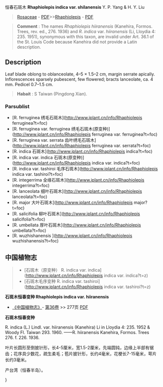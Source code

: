 恒春石斑木 **Rhaphiolepis indica var. shilanensis** Y. P. Yang & H. Y. Liu

> [Rosaceae](http://www.iplant.cn/info/Rosaceae?t=foc) - [PDF](http://www.iplant.cn/foc/pdf/Rosaceae.pdf)>>[Rhaphiolepis](http://www.iplant.cn/info/Rhaphiolepis?t=foc) - [PDF](http://www.iplant.cn/foc/pdf/Rhaphiolepis.pdf)

> **Comment** : 
> The names *Rhaphiolepis hiiranensis* (Kanehira, Formos. Trees, rev. ed., 276. 1936) and *R. indica* var. *hiiranensis* (Li, Lloydia 4: 235. 1951), synonymous with this taxon, are invalid under Art. 36.1 of the St. Louis Code because Kanehira did not provide a Latin description.

## Description

Leaf blade oblong to oblanceolate, 4–5 × 1.5–2 cm, margin serrate apically. Inflorescences sparsely pubescent, few flowered; bracts lanceolate, ca. 4 mm. Pedicel 0.7–1.5 cm.

> **Habait** : 
> S Taiwan (Pingdong Xian).

### Parsublist

* [R.  ferruginea  绣毛石斑木](http://www.iplant.cn/info/Rhaphiolepis ferruginea?t=foc)
* [R.  ferruginea var. ferruginea  绣毛石斑木(原变种)](http://www.iplant.cn/info/Rhaphiolepis ferruginea var. ferruginea?t=foc)
* [R.  ferruginea var. serrata  齿叶绣毛石斑木](http://www.iplant.cn/info/Rhaphiolepis ferruginea var. serrata?t=foc)
* [R.  indica  石斑木](http://www.iplant.cn/info/Rhaphiolepis indica?t=foc)
* [R.  indica var. indica  石斑木(原变种)](http://www.iplant.cn/info/Rhaphiolepis indica var. indica?t=foc)
* [R.  indica var. tashiroi  毛序石斑木](http://www.iplant.cn/info/Rhaphiolepis indica var. tashiroi?t=foc)
* [R.  integerrima  全缘石斑木](http://www.iplant.cn/info/Rhaphiolepis integerrima?t=foc)
* [R.  lanceolata  细叶石斑木](http://www.iplant.cn/info/Rhaphiolepis lanceolata?t=foc)
* [R.  major  大叶石斑木](http://www.iplant.cn/info/Rhaphiolepis major?t=foc)
* [R.  salicifolia  柳叶石斑木](http://www.iplant.cn/info/Rhaphiolepis salicifolia?t=foc)
* [R.  umbellata  厚叶石斑木](http://www.iplant.cn/info/Rhaphiolepis umbellata?t=foc)
* [R.  wuzhishanensis  ](http://www.iplant.cn/info/Rhaphiolepis wuzhishanensis?t=foc)

## 中国植物志

> * [石斑木（原变种）  R.  indica var. indica](http://www.iplant.cn/info/Rhaphiolepis indica var. indica?t=z)
> * [石斑木毛序变种  R.  indica var. tashiroi](http://www.iplant.cn/info/Rhaphiolepis indica var. tashiroi?t=z)

**石斑木恒春变种 Rhaphiolepis indica var. hiiranensis**

* [《中国植物志》](http://www.iplant.cn/frps)- [第36卷](http://www.iplant.cn/frps/vol/36) >> 277页 [PDF](http://www.iplant.cn/frps/pdf/36/277.pdf)

**石斑木恒春变种**

R. indica (L.) Lindl. var. hiiranensis (Kanehira) Li in Lloydia 4: 235. 1952 & Woody Fl. Taiwan 293. 1960. ——R. hiiranensis Kanehira, Formos. Trees 276. f. 226. 1936.

叶片长圆形至倒披针形，长4-5厘米，宽1.5-2厘米，先端圆钝，边缘上半部有锯齿；花序具少数花，疏生柔毛；苞片披针形，长约4毫米，花梗长7-15毫米，萼片长约3毫米。

产台湾（恒春半岛）。

}